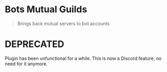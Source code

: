 # Bots Mutual Guilds

> Brings back mutual servers to bot accounts

# DEPRECATED

Plugin has been unfunctional for a while. This is now a Discord feature, no need for it anymore.
